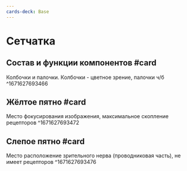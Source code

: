 ```yaml
---
cards-deck: Base
---
```


# Сетчатка

## Состав и функции компонентов #card 
Колбочки и палочки. Колбочки - цветное зрение, палочки ч/б
^1671627693466

## Жёлтое пятно #card 
Место фокусирования изображения, максимальное скопление рецепторов
^1671627693472

## Слепое пятно #card 
Место расположение зрительного нерва (проводниковая часть), не имеет рецепторов 
^1671627693476

